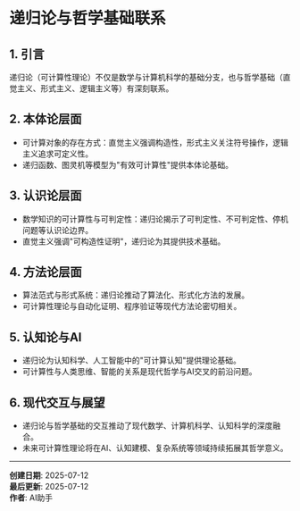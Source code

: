 # 递归论与哲学基础联系

## 1. 引言

递归论（可计算性理论）不仅是数学与计算机科学的基础分支，也与哲学基础（直觉主义、形式主义、逻辑主义等）有深刻联系。

## 2. 本体论层面

- 可计算对象的存在方式：直觉主义强调构造性，形式主义关注符号操作，逻辑主义追求可定义性。
- 递归函数、图灵机等模型为"有效可计算性"提供本体论基础。

## 3. 认识论层面

- 数学知识的可计算性与可判定性：递归论揭示了可判定性、不可判定性、停机问题等认识论边界。
- 直觉主义强调"可构造性证明"，递归论为其提供技术基础。

## 4. 方法论层面

- 算法范式与形式系统：递归论推动了算法化、形式化方法的发展。
- 可计算性理论与自动化证明、程序验证等现代方法论密切相关。

## 5. 认知论与AI

- 递归论为认知科学、人工智能中的"可计算认知"提供理论基础。
- 可计算性与人类思维、智能的关系是现代哲学与AI交叉的前沿问题。

## 6. 现代交互与展望

- 递归论与哲学基础的交互推动了现代数学、计算机科学、认知科学的深度融合。
- 未来可计算性理论将在AI、认知建模、复杂系统等领域持续拓展其哲学意义。

---

**创建日期**: 2025-07-12  
**最后更新**: 2025-07-12  
**作者**: AI助手
